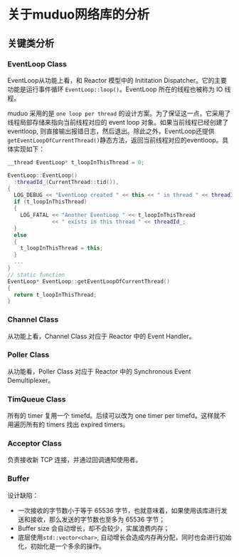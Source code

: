 # 关于muduo网络库的分析

## 关键类分析

### EventLoop Class

EventLoop从功能上看，和 Reactor 模型中的 Inititation Dispatcher。它的主要功能是运行事件循环 `EventLoop::loop()`。EventLoop 所在的线程也被称为 IO 线程。

muduo 采用的是 `one loop per thread` 的设计方案。为了保证这一点，它采用了线程局部存储来指向当前线程对应的 event loop 对象。如果当前线程已经创建了 eventloop, 则直接输出报错日志，然后退出。除此之外，EventLoop还提供`getEventLoopOfCurrentThread()`静态方法，返回当前线程对应的eventloop。具体实现如下：

```cpp
__thread EventLoop* t_loopInThisThread = 0;

EventLoop::EventLoop()
  :threadId_(CurrentThread::tid()),
{
  LOG_DEBUG << "EventLoop created " << this << " in thread " << threadId_;
  if (t_loopInThisThread)
  {
    LOG_FATAL << "Another EventLoop " << t_loopInThisThread
              << " exists in this thread " << threadId_;
  }
  else
  {
    t_loopInThisThread = this;
  }
  ...
}
// static function
EventLoop* EventLoop::getEventLoopOfCurrentThread()
{
  return t_loopInThisThread;
}
```

### Channel Class

从功能上看，Channel Class 对应于 Reactor 中的 Event Handler。

### Poller Class

从功能看，Poller Class 对应于 Reactor 中的 Synchronous Event Demultiplexer。

### TimQueue Class

所有的 timer 复用一个 timefd。后续可以改为 one timer per timefd。这样就不用遍历所有的 timers 找出 expired timers。

### Acceptor Class

负责接收新 TCP 连接，并通过回调通知使用者。

### Buffer

设计缺陷：

- 一次接收的字节数小于等于 65536 字节，也就意味着，如果使用该库进行发送和接收，那么发送的字节数也至多为 65536 字节；
- Buffer size 会自动增长，却不会较少，实属浪费内存；
- 底层使用`std::vector<char>`, 自动增长会造成内存再分配，同时也会进行初始化，初始化是一个多余的操作。
